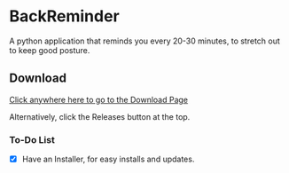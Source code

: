 # BackReminder

A python application that reminds you every 20-30 minutes, to stretch out to keep good posture.

## Download
[Click anywhere here to go to the Download Page](https://github.com/heyitsrobert/BackReminder/releases)

Alternatively, click the Releases button at the top.

### To-Do List
- [x] Have an Installer, for easy installs and updates.
